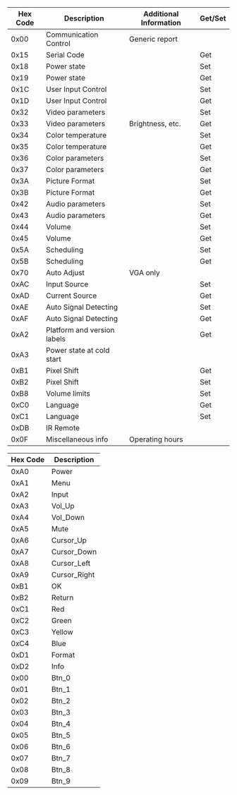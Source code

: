 | Hex Code | Description                | Additional Information | Get/Set |
|----------|----------------------------|------------------------|---------|
| 0x00     | Communication Control      | Generic report         |         |
| 0x15     | Serial Code                |                        | Get     |
| 0x18     | Power state                |                        | Set     |
| 0x19     | Power state                |                        | Get     |
| 0x1C     | User Input Control         |                        | Set     |
| 0x1D     | User Input Control         |                        | Get     |
| 0x32     | Video parameters           |                        | Set     |
| 0x33     | Video parameters           | Brightness, etc.       | Get     |
| 0x34     | Color temperature          |                        | Set     |
| 0x35     | Color temperature          |                        | Get     |
| 0x36     | Color parameters           |                        | Set     |
| 0x37     | Color parameters           |                        | Get     |
| 0x3A     | Picture Format             |                        | Set     |
| 0x3B     | Picture Format             |                        | Get     |
| 0x42     | Audio parameters           |                        | Set     |
| 0x43     | Audio parameters           |                        | Get     |
| 0x44     | Volume                     |                        | Set     |
| 0x45     | Volume                     |                        | Get     |
| 0x5A     | Scheduling                 |                        | Set     |
| 0x5B     | Scheduling                 |                        | Get     |
| 0x70     | Auto Adjust                | VGA only               |         |
| 0xAC     | Input Source               |                        | Set     |
| 0xAD     | Current Source             |                        | Get     |
| 0xAE     | Auto Signal Detecting      |                        | Set     |
| 0xAF     | Auto Signal Detecting      |                        | Get     |
| 0xA2     | Platform and version labels|                        | Get     |
| 0xA3     | Power state at cold start  |                        |         |
| 0xB1     | Pixel Shift                |                        | Get     |
| 0xB2     | Pixel Shift                |                        | Set     |
| 0xB8     | Volume limits              |                        | Set     |
| 0xC0     | Language                   |                        | Get     |
| 0xC1     | Language                   |                        | Set     |
| 0xDB     | IR Remote                  |                        |         |
| 0x0F     | Miscellaneous info         | Operating hours        |         |




| Hex Code | Description  |
|----------|--------------|
| 0xA0     | Power        |
| 0xA1     | Menu         |
| 0xA2     | Input        |
| 0xA3     | Vol_Up       |
| 0xA4     | Vol_Down     |
| 0xA5     | Mute         |
| 0xA6     | Cursor_Up    |
| 0xA7     | Cursor_Down  |
| 0xA8     | Cursor_Left  |
| 0xA9     | Cursor_Right |
| 0xB1     | OK           |
| 0xB2     | Return       |
| 0xC1     | Red          |
| 0xC2     | Green        |
| 0xC3     | Yellow       |
| 0xC4     | Blue         |
| 0xD1     | Format       |
| 0xD2     | Info         |
| 0x00     | Btn_0        |
| 0x01     | Btn_1        |
| 0x02     | Btn_2        |
| 0x03     | Btn_3        |
| 0x04     | Btn_4        |
| 0x05     | Btn_5        |
| 0x06     | Btn_6        |
| 0x07     | Btn_7        |
| 0x08     | Btn_8        |
| 0x09     | Btn_9        |
